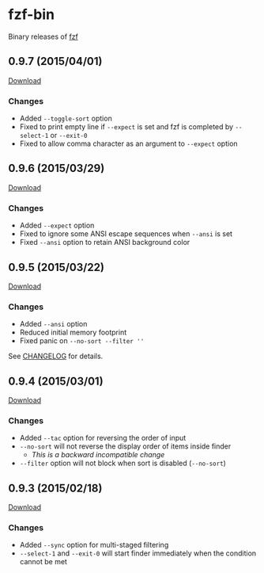 fzf-bin
=======

Binary releases of [fzf](https://github.com/junegunn/fzf)

0.9.7 (2015/04/01)
------------------

[Download](https://github.com/junegunn/fzf-bin/releases/tag/0.9.7)

### Changes

- Added `--toggle-sort` option
- Fixed to print empty line if `--expect` is set and fzf is completed by
  `--select-1` or `--exit-0`
- Fixed to allow comma character as an argument to `--expect` option

0.9.6 (2015/03/29)
------------------

[Download](https://github.com/junegunn/fzf-bin/releases/tag/0.9.6)

### Changes

- Added `--expect` option
- Fixed to ignore some ANSI escape sequences when `--ansi` is set
- Fixed `--ansi` option to retain ANSI background color

0.9.5 (2015/03/22)
------------------

[Download](https://github.com/junegunn/fzf-bin/releases/tag/0.9.5)

### Changes

- Added `--ansi` option
- Reduced initial memory footprint
- Fixed panic on `--no-sort --filter ''`

See [CHANGELOG](https://github.com/junegunn/fzf/blob/master/CHANGELOG.md#095)
for details.

0.9.4 (2015/03/01)
------------------

[Download](https://github.com/junegunn/fzf-bin/releases/tag/0.9.4)

### Changes

- Added `--tac` option for reversing the order of input
- `--no-sort` will not reverse the display order of items inside finder
    - *This is a backward incompatible change*
- `--filter` option will not block when sort is disabled (`--no-sort`)

0.9.3 (2015/02/18)
------------------

[Download](https://github.com/junegunn/fzf-bin/releases/tag/0.9.3)

### Changes

- Added `--sync` option for multi-staged filtering
- `--select-1` and `--exit-0` will start finder immediately when the condition
  cannot be met

